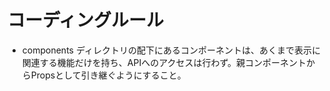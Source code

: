 # コーディングルール

- components ディレクトリの配下にあるコンポーネントは、あくまで表示に関連する機能だけを持ち、APIへのアクセスは行わず。親コンポーネントからPropsとして引き継ぐようにすること。
